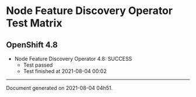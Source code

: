 
Node Feature Discovery Operator Test Matrix
===========================================

OpenShift 4.8
-------------


* Node Feature Discovery Operator 4.8: SUCCESS
  - Test passed
  - Test finished at 2021-08-04 00:02


---
Document generated on 2021-08-04 04h51.
